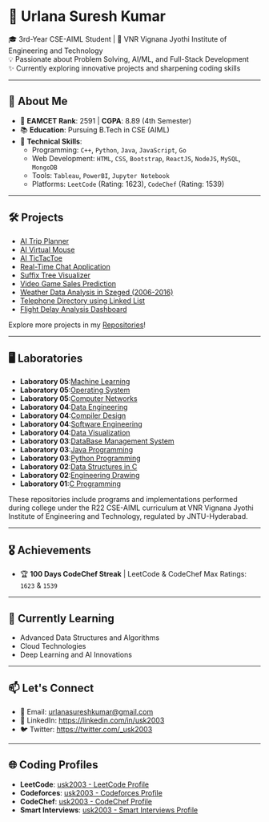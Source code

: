 # 🌟 Urlana Suresh Kumar  

🎓 3rd-Year CSE-AIML Student | 📍 VNR Vignana Jyothi Institute of Engineering and Technology  
💡 Passionate about Problem Solving, AI/ML, and Full-Stack Development  
✨ Currently exploring innovative projects and sharpening coding skills  

---

## 🚀 About Me  

- 🎯 **EAMCET Rank**: 2591 | **CGPA**: 8.89 (4th Semester)  
- 📚 **Education**: Pursuing B.Tech in CSE (AIML)  
- 💼 **Technical Skills**:  
  - Programming: `C++`, `Python`, `Java`, `JavaScript`, `Go`  
  - Web Development: `HTML`, `CSS`, `Bootstrap`, `ReactJS`, `NodeJS`, `MySQL`, `MongoDB`  
  - Tools: `Tableau`, `PowerBI`, `Jupyter Notebook`  
  - Platforms: `LeetCode` (Rating: 1623), `CodeChef` (Rating: 1539)  

---

## 🛠️ Projects  

- [AI Trip Planner](https://github.com/usk2003/AI-TripPlanner)  
- [AI Virtual Mouse](https://github.com/usk2003/AI-VirtualMouse)  
- [AI TicTacToe](https://github.com/usk2003/AI-TicTacToe)  
- [Real-Time Chat Application](https://github.com/usk2003/Real-Time-Chat-Application-Using-TCP-IP)  
- [Suffix Tree Visualizer](https://github.com/usk2003/SuffixTreeVisualizer)  
- [Video Game Sales Prediction](https://github.com/usk2003/VideoGameSalesPrediction)  
- [Weather Data Analysis in Szeged (2006-2016)](https://github.com/usk2003/WeatherDataAnalysis-Szeged)  
- [Telephone Directory using Linked List](https://github.com/usk2003/TelephoneDirectory-LinkedList)  
- [Flight Delay Analysis Dashboard](https://github.com/usk2003/FlightDelay-Dashboard)  

Explore more projects in my [Repositories](https://github.com/usk2003?tab=repositories)!  
 
---

## 🖥 Laboratories  

- **Laboratory 05**:[Machine Learning](https://github.com/usk2003/Lab-MachineLearning)
- **Laboratory 05**:[Operating System](https://github.com/usk2003/Lab-OperatingSystems)
- **Laboratory 05**:[Computer Networks](https://github.com/usk2003/Lab-ComputerNetworks)
- **Laboratory 04**:[Data Engineering](https://github.com/usk2003/Lab-DataEngineering)
- **Laboratory 04**:[Compiler Design](https://github.com/usk2003/Lab-CompilerDesign)
- **Laboratory 04**:[Software Engineering](https://github.com/usk2003/SoftwareEngineering)
- **Laboratory 04**:[Data Visualization](https://github.com/usk2003/Lab-DataVisualization)
- **Laboratory 03**:[DataBase Management System](https://github.com/usk2003/Lab-DataBaseManagementSystem)
- **Laboratory 03**:[Java Programming](https://github.com/usk2003/Lab-JavaProgramming)
- **Laboratory 03**:[Python Programming](https://github.com/usk2003/Lab-PythonProgramming)  
- **Laboratory 02**:[Data Structures in C](https://github.com/usk2003/Lab-DataStructures)
- **Laboratory 02**:[Engineering Drawing](https://github.com/usk2003/Lab-EngineeringDrawing)
- **Laboratory 01**:[C Programming](https://github.com/usk2003/Lab-CProgramming)

These repositories include programs and implementations performed during college under the R22 CSE-AIML curriculum at VNR Vignana Jyothi Institute of Engineering and Technology, regulated by JNTU-Hyderabad.  

---

## 🎖️ Achievements  

- 🏆 **100 Days CodeChef Streak** | LeetCode & CodeChef Max Ratings: `1623` & `1539`  

---

## 🌱 Currently Learning  

- Advanced Data Structures and Algorithms  
- Cloud Technologies  
- Deep Learning and AI Innovations  

---

## 📫 Let's Connect  
 
- 📧 Email: urlanasureshkumar@gmail.com  
- 💼 LinkedIn: https://linkedin.com/in/usk2003 
- 🐦 Twitter: https://twitter.com/_usk2003

---

## 🌐 Coding Profiles

- **LeetCode**: [usk2003 - LeetCode Profile](https://leetcode.com/u/usk2003/)  
- **Codeforces**: [usk2003 - Codeforces Profile](https://codeforces.com/profile/usk2003)  
- **CodeChef**: [usk2003 - CodeChef Profile](https://www.codechef.com/users/usk2003)  
- **Smart Interviews**: [usk2003 - Smart Interviews Profile](https://smartinterviews.in/profile/usk2003)  
